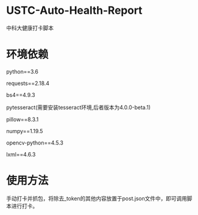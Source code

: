 # USTC-Auto-Health-Report
中科大健康打卡脚本

# 环境依赖

python==3.6

requests==2.18.4

bs4==4.9.3

pytesseract(需要安装tesseract环境,后者版本为4.0.0-beta.1)

pillow==8.3.1

numpy==1.19.5

opencv-python==4.5.3

lxml==4.6.3

# 使用方法

手动打卡并抓包，将除去_token的其他内容放置于post.json文件中，即可调用脚本进行打卡。

